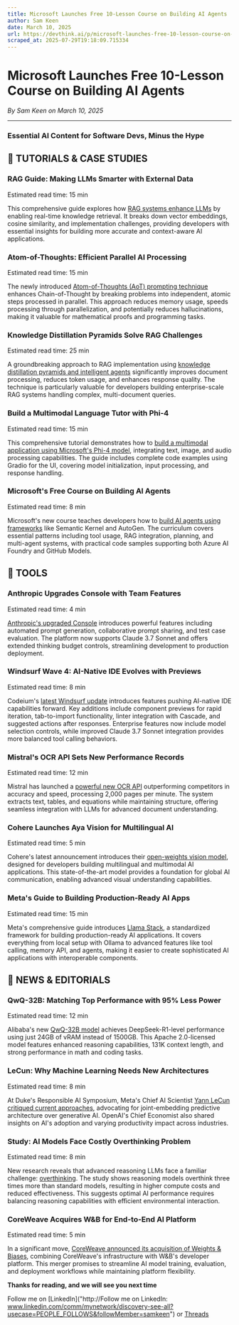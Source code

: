 ```yaml
---
title: Microsoft Launches Free 10-Lesson Course on Building AI Agents
author: Sam Keen
date: March 10, 2025
url: https://devthink.ai/p/microsoft-launches-free-10-lesson-course-on-building-ai-agents
scraped_at: 2025-07-29T19:18:09.715334
---
```


# Microsoft Launches Free 10-Lesson Course on Building AI Agents

*By Sam Keen on March 10, 2025*

---

### **Essential AI Content for Software Devs,** **Minus the Hype**



## 📖 **TUTORIALS & CASE STUDIES**

### **RAG Guide: Making LLMs Smarter with External Data**

Estimated read time: 15 min



This comprehensive guide explores how [RAG systems enhance LLMs]("https://pub.towardsai.net/beyond-training-data-how-rag-lets-llms-retrieve-not-guess-25934b8579d8") by enabling real-time knowledge retrieval. It breaks down vector embeddings, cosine similarity, and implementation challenges, providing developers with essential insights for building more accurate and context-aware AI applications.

### **Atom-of-Thoughts: Efficient Parallel AI Processing**

Estimated read time: 15 min

The newly introduced [Atom-of-Thoughts (AoT) prompting technique]("https://www.forbes.com/sites/lanceeliot/2025/03/06/prompt-engineering-launches-atom-of-thoughts-as-newest-prompting-technique/") enhances Chain-of-Thought by breaking problems into independent, atomic steps processed in parallel. This approach reduces memory usage, speeds processing through parallelization, and potentially reduces hallucinations, making it valuable for mathematical proofs and programming tasks.

### **Knowledge Distillation Pyramids Solve RAG Challenges**

Estimated read time: 25 min



A groundbreaking approach to RAG implementation using [knowledge distillation pyramids and intelligent agents]("https://towardsdatascience.com/overcome-failing-document-ingestion-rag-strategies-with-agentic-knowledge-distillation/") significantly improves document processing, reduces token usage, and enhances response quality. The technique is particularly valuable for developers building enterprise-scale RAG systems handling complex, multi-document queries.

### **Build a Multimodal Language Tutor with Phi-4**

Estimated read time: 15 min



This comprehensive tutorial demonstrates how to [build a multimodal application using Microsoft's Phi-4 model]("https://www.datacamp.com/tutorial/phi-4-multimodal"), integrating text, image, and audio processing capabilities. The guide includes complete code examples using Gradio for the UI, covering model initialization, input processing, and response handling.

### **Microsoft's Free Course on Building AI Agents**

Estimated read time: 8 min



Microsoft's new course teaches developers how to [build AI agents using frameworks]("https://github.com/microsoft/ai-agents-for-beginners") like Semantic Kernel and AutoGen. The curriculum covers essential patterns including tool usage, RAG integration, planning, and multi-agent systems, with practical code samples supporting both Azure AI Foundry and GitHub Models.

##

## 🧰 **TOOLS**

### **Anthropic Upgrades Console with Team Features**

Estimated read time: 4 min



[Anthropic's upgraded Console]("https://www.anthropic.com/news/upgraded-anthropic-console") introduces powerful features including automated prompt generation, collaborative prompt sharing, and test case evaluation. The platform now supports Claude 3.7 Sonnet and offers extended thinking budget controls, streamlining development to production deployment.

### **Windsurf Wave 4: AI-Native IDE Evolves with Previews**

Estimated read time: 8 min



Codeium's [latest Windsurf update]("https://codeium.com/blog/windsurf-wave-4") introduces features pushing AI-native IDE capabilities forward. Key additions include component previews for rapid iteration, tab-to-import functionality, linter integration with Cascade, and suggested actions after responses. Enterprise features now include model selection controls, while improved Claude 3.7 Sonnet integration provides more balanced tool calling behaviors.

### **Mistral's OCR API Sets New Performance Records**

Estimated read time: 12 min



Mistral has launched a [powerful new OCR API]("https://venturebeat.com/ai/mistral-releases-new-optical-character-recognition-ocr-api-claiming-top-performance-globally/") outperforming competitors in accuracy and speed, processing 2,000 pages per minute. The system extracts text, tables, and equations while maintaining structure, offering seamless integration with LLMs for advanced document understanding.

### **Cohere Launches Aya Vision for Multilingual AI**

Estimated read time: 5 min



Cohere's latest announcement introduces their [open-weights vision model]("https://cohere.com/blog/aya-vision"), designed for developers building multilingual and multimodal AI applications. This state-of-the-art model provides a foundation for global AI communication, enabling advanced visual understanding capabilities.

### **Meta's Guide to Building Production-Ready AI Apps**

Estimated read time: 15 min

Meta's comprehensive guide introduces [Llama Stack]("https://github.com/meta-llama/llama-stack/tree/main/docs/zero_to_hero_guide"), a standardized framework for building production-ready AI applications. It covers everything from local setup with Ollama to advanced features like tool calling, memory API, and agents, making it easier to create sophisticated AI applications with interoperable components.

## 📰 **NEWS & EDITORIALS**

### **QwQ-32B: Matching Top Performance with 95% Less Power**

Estimated read time: 12 min

Alibaba's new [QwQ-32B model]("https://venturebeat.com/ai/alibabas-new-open-source-model-qwq-32b-matches-deepseek-r1-with-way-smaller-compute-requirements/") achieves DeepSeek-R1-level performance using just 24GB of vRAM instead of 1500GB. This Apache 2.0-licensed model features enhanced reasoning capabilities, 131K context length, and strong performance in math and coding tasks.

### **LeCun: Why Machine Learning Needs New Architectures**

Estimated read time: 8 min



At Duke's Responsible AI Symposium, Meta's Chief AI Scientist [Yann LeCun critiqued current approaches]("https://www.dukechronicle.com/article/2025/03/duke-university-responsible-artifical-intelligence-symposium-meta-chief-ai-scientist-yann-lecun-inaugural-chief-economist-of-openai-ronnie-chatterji-society-centered-ai-initiative"), advocating for joint-embedding predictive architecture over generative AI. OpenAI's Chief Economist also shared insights on AI's adoption and varying productivity impact across industries.

### **Study: AI Models Face Costly Overthinking Problem**

Estimated read time: 8 min

New research reveals that advanced reasoning LLMs face a familiar challenge: [overthinking]("https://spectrum.ieee.org/amp/reasoning-in-ai-2671226460"). The study shows reasoning models overthink three times more than standard models, resulting in higher compute costs and reduced effectiveness. This suggests optimal AI performance requires balancing reasoning capabilities with efficient environmental interaction.

### **CoreWeave Acquires W&B for End-to-End AI Platform**

Estimated read time: 5 min

In a significant move, [CoreWeave announced its acquisition of Weights & Biases]("https://www.prnewswire.com/news-releases/coreweave-to-acquire-weights--biases---industry-leading-ai-developer-platform-for-building-and-deploying-ai-applications-302392342.html"), combining CoreWeave's infrastructure with W&B's developer platform. This merger promises to streamline AI model training, evaluation, and deployment workflows while maintaining platform flexibility.

**Thanks for reading, and we will see you next time**

Follow me on [LinkedIn]("http://Follow me on LinkedIn: www.linkedin.com/comm/mynetwork/discovery-see-all?usecase=PEOPLE_FOLLOWS&followMember=samkeen") or [Threads](https://www.threads.net/@sam.keen"https://www.threads.net/@sam.keen")
